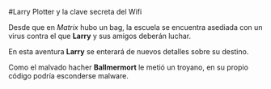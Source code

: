 #Larry Plotter y la clave secreta del Wifi

Desde que en *Matrix* hubo un bag, la escuela se encuentra asediada con un virus
contra el que **Larry** y sus amigos deberán luchar.

En esta aventura **Larry** se enterará de nuevos detalles sobre su destino.

Como el malvado hacher **Ballmermort** le metió un troyano,
en su propio código podría esconderse malware.

